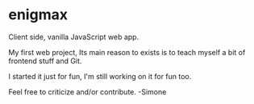 # enigmax
Client side, vanilla JavaScript web app.

My first web project, Its main reason to exists is to teach myself a bit of frontend stuff and Git. 

I started it just for fun, I'm still working on it for fun too. 

Feel free to criticize and/or contribute.
-Simone
